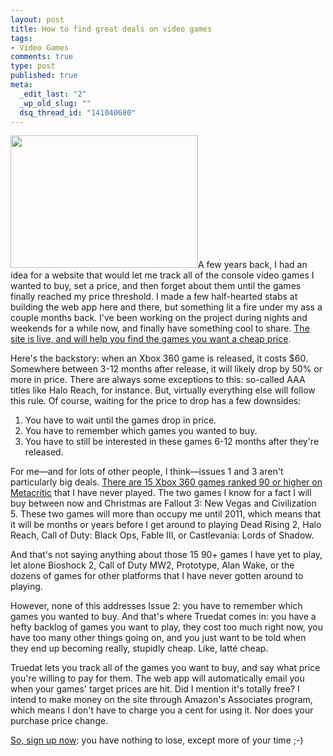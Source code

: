 ```yaml
--- 
layout: post
title: How to find great deals on video games
tags: 
- Video Games
comments: true
type: post
published: true
meta: 
  _edit_last: "2"
  _wp_old_slug: ""
  dsq_thread_id: "141040680"
---
```

<a href="http://brethorsting.com/wp-content/uploads/2010/09/Picture-3.png"><img class="alignleft size-medium wp-image-1439" title="truedat" src="http://brethorsting.com/wp-content/uploads/2010/09/Picture-3-300x212.png" alt="" width="300" height="212" /></a>A few years back, I had an idea for a website that would let me track all of the console video games I wanted to buy, set a price, and then forget about them until the games finally reached my price threshold. I made a few half-hearted stabs at building the web app here and there, but something lit a fire under my ass a couple months back. I've been working on the project during nights and weekends for a while now, and finally have something cool to share. <a href="http://truedat.net">The site is live, and will help you find the games you want a cheap price</a>.

Here's the backstory: when an Xbox 360 game is released, it costs $60. Somewhere between 3-12 months after release, it will likely drop by 50% or more in price. There are always some exceptions to this: so-called AAA titles like Halo Reach, for instance. But, virtually everything else will follow this rule. Of course, waiting for the price to drop has a few downsides:
<ol>
	<li>You have to wait until the games drop in price.</li>
	<li>You have to remember which games you wanted to buy.</li>
	<li>You have to still be interested in these games 6-12 months after they're released.</li>
</ol>
For me—and for lots of other people, I think—issues 1 and 3 aren't particularly big deals. <a href="http://www.metacritic.com/browse/games/score/metascore/all/xbox360?sort=desc">There are 15 Xbox 360 games ranked 90 or higher on Metacritic</a> that I have never played. The two games I know for a fact I will buy between now and Christmas are Fallout 3: New Vegas and Civilization 5. These two games will more than occupy me until 2011, which means that it will be months or years before I get around to playing Dead Rising 2, Halo Reach, Call of Duty: Black Ops, Fable III, or Castlevania: Lords of Shadow.

And that's not saying anything about those 15 90+ games I have yet to play, let alone Bioshock 2, Call of Duty MW2, Prototype, Alan Wake, or the dozens of games for other platforms that I have never gotten around to playing.

However, none of this addresses Issue 2: you have to remember which games you wanted to buy. And that's where Truedat comes in: you have a hefty backlog of games you want to play, they cost too much right now, you have too many other things going on, and you just want to be told when they end up becoming really, stupidly cheap. Like, latté cheap.

Truedat lets you track all of the games you want to buy, and say what price you're willing to pay for them. The web app will automatically email you when your games' target prices are hit. Did I mention it's totally free? I intend to make money on the site through Amazon's Associates program, which means I don't have to charge you a cent for using it. Nor does your purchase price change.

<a href="http://truedat.net">So, sign up now</a>: you have nothing to lose, except more of your time ;-)
